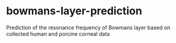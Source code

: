 # bowmans-layer-prediction
Prediction of the resonance frequency of Bowmans layer based on collected human and porcine corneal data
